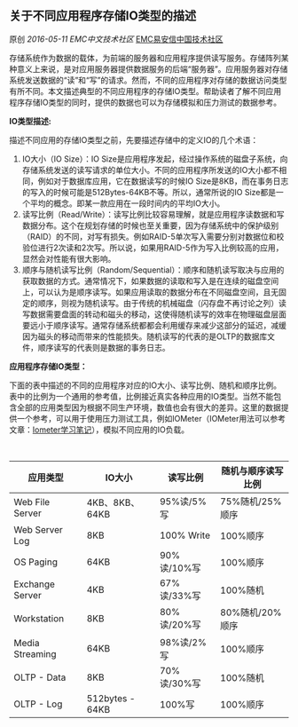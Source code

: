 ## 关于不同应用程序存储IO类型的描述

原创 *2016-05-11* *EMC中文技术社区* [EMC易安信中国技术社区](https://mp.weixin.qq.com/s?__biz=MjM5NjY0NzAwMg==&mid=2651770874&idx=2&sn=4b13ce24b30a73fad8fcf90dc502cf3c&scene=21##)

​     存储系统作为数据的载体，为前端的服务器和应用程序提供读写服务。存储阵列某种意义上来说，是对应用服务器提供数据服务的后端“服务器”。应用服务器对存储系统发送数据的“读”和“写”的请求。然而，不同的应用程序对存储的数据访问类型有所不同。本文描述典型的不同应用程序的存储IO类型。帮助读者了解不同应用程序存储IO类型的同时，提供的数据也可以为存储模拟和压力测试的数据参考。

 

**IO类型描述:**

 

描述不同应用的存储IO类型之前，先要描述存储中的定义IO的几个术语：

1. IO大小（IO Size）：IO Size是应用程序发起，经过操作系统的磁盘子系统，向存储系统发送的读写请求的单位大小。不同的应用程序所发送的IO大小都不相同，例如对于数据库应用，它在数据读写的时候IO Size是8KB，而在事务日志的写入的时候可能是512Bytes-64KB不等。所以，通常所说的IO Size都是一个平均的概念。即某一款应用在一段时间内的平均IO大小。
2. 读写比例（Read/Write）：读写比例比较容易理解，就是应用程序读数据和写数据分布。这个在规划存储的时候也至关重要，因为存储系统中的保护级别（RAID）的不同，对写有损失。例如RAID-5单次写入需要分别对数据位和校验位进行2次读和2次写。所以说，如果用RAID-5作为写入比例较高的应用，显然会对性能有很大影响。
3. 顺序与随机读写比例（Random/Sequential）：顺序和随机读写取决与应用的获取数据的方式。通常情况下，如果数据的读取和写入是在连续的磁盘空间上，可以认为是顺序读写。如果应用读取的数据分布在不同磁盘空间，且无固定的顺序，则视为随机读写。由于传统的机械磁盘（闪存盘不再讨论之列）读写数据需要盘面的转动和磁头的移动，这使得随机读写的效率在物理磁盘层面要远小于顺序读写。通常存储系统都都会利用缓存来减少这部分的延迟，减缓因为磁头的移动而带来的性能损失。随机读写的代表的是OLTP的数据库文件，顺序读写的代表则是数据的事务日志。

 

 

**应用程序存储IO类型：**

 

​     下面的表中描述的不同的应用程序对应的IO大小、读写比例、随机和顺序比例。表中的比例为一个通用的参考值，比例接近真实各种应用的IO类型。当然不能包含全部的应用类型因为根据不同生产环境，数值也会有很大的差异。这里的数据提供一个参考，可以用于使用压力测试工具，例如IOMeter（IOMeter用法可以参考文章：[Iometer学习笔记](http://mp.weixin.qq.com/s?__biz=MjM5NjY0NzAwMg==&mid=201079298&idx=3&sn=6bc547085b2665fd8b6fefa8ff21d9d9&scene=21#wechat_redirect)），模拟不同应用的IO负载。

 

​                                 

| 应用类型             | IO大小              | 读写比例       | 随机与顺序读写比例   |
| ---------------- | ----------------- | ---------- | ----------- |
| Web File Server  | 4KB、8KB、64KB      | 95%读/5%写   | 75%随机/25%顺序 |
| Web Server Log   | 8KB               | 100% Write | 100%顺序      |
| OS Paging        | 64KB              | 90%读/10%写  | 100%顺序      |
| Exchange  Server | 4KB               | 67%读/33%写  | 100%随机      |
| Workstation      | 8KB               | 80%读/20%写  | 80%随机/20%顺序 |
| Media Streaming  | 64KB              | 98%读/2%写   | 100%顺序      |
| OLTP - Data      | 8KB               | 70%读/30%写  | 100%随机      |
| OLTP - Log       | 512bytes -   64KB | 100%写      | 100%顺序      |

 